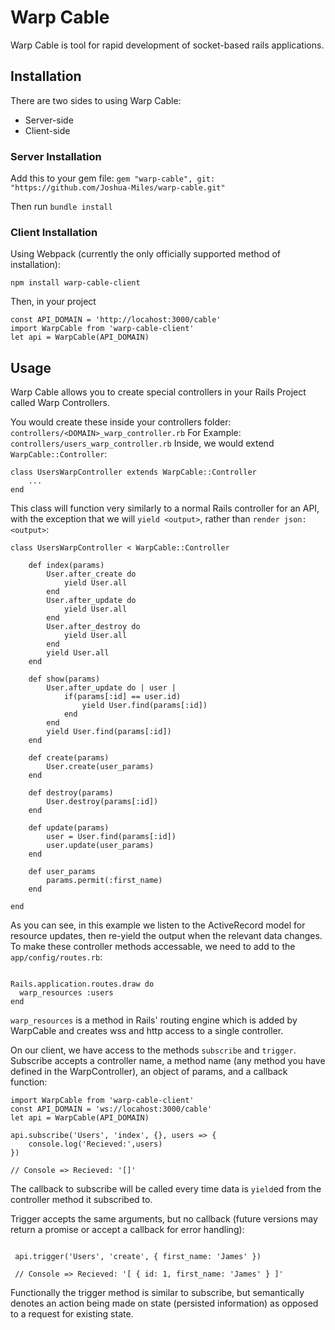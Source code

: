 # Warp Cable

Warp Cable is tool for rapid development of socket-based rails applications.

## Installation

There are two sides to using Warp Cable:
* Server-side
* Client-side

### Server Installation 

Add this to your gem file:
`gem "warp-cable", git: "https://github.com/Joshua-Miles/warp-cable.git"`

Then run 
`bundle install`

### Client Installation
Using Webpack (currently the only officially supported method of installation):

`npm install warp-cable-client`

Then, in your project

```
const API_DOMAIN = 'http://locahost:3000/cable'
import WarpCable from 'warp-cable-client'
let api = WarpCable(API_DOMAIN)

```

## Usage

Warp Cable allows you to create special controllers in your Rails Project called Warp Controllers.

You would create these inside your controllers folder: `controllers/<DOMAIN>_warp_controller.rb`
For Example: `controllers/users_warp_controller.rb`
Inside, we would extend `WarpCable::Controller`:

```
class UsersWarpController extends WarpCable::Controller
    ...
end

```
This class will function very similarly to a normal Rails controller for an API, with the exception that we will `yield <output>`, rather than `render json: <output>`: 

```
class UsersWarpController < WarpCable::Controller

    def index(params)
        User.after_create do
            yield User.all
        end
        User.after_update do
            yield User.all
        end
        User.after_destroy do
            yield User.all
        end
        yield User.all
    end

    def show(params)
        User.after_update do | user |
            if(params[:id] == user.id)
                yield User.find(params[:id])
            end
        end
        yield User.find(params[:id])
    end

    def create(params)
        User.create(user_params)
    end

    def destroy(params)
        User.destroy(params[:id])
    end

    def update(params)
        user = User.find(params[:id])
        user.update(user_params)
    end

    def user_params
        params.permit(:first_name)
    end

end

```

As you can see, in this example we listen to the ActiveRecord model for resource updates, then re-yield the output when the relevant data changes. To make these controller methods accessable, we need to add to the `app/config/routes.rb`:

```

Rails.application.routes.draw do
  warp_resources :users
end

```

`warp_resources` is a method in Rails' routing engine which is added by WarpCable and creates wss and http access to a single controller.

On our client, we have access to the methods `subscribe` and `trigger`. Subscribe accepts a controller name, a method name (any method you have defined in the WarpController), an object of params, and a callback function:

```
import WarpCable from 'warp-cable-client'
const API_DOMAIN = 'ws://locahost:3000/cable'
let api = WarpCable(API_DOMAIN)

api.subscribe('Users', 'index', {}, users => {
    console.log('Recieved:',users)
})

// Console => Recieved: '[]'

```

The callback to subscribe will be called every time data is `yield`ed from the controller method it subscribed to.

Trigger accepts the same arguments, but no callback (future versions may return a promise or accept a callback for error handling):

```

 api.trigger('Users', 'create', { first_name: 'James' })

 // Console => Recieved: '[ { id: 1, first_name: 'James' } ]'

```

Functionally the trigger method is similar to subscribe, but semantically denotes an action being made on state (persisted information) as opposed to a request for existing state.


